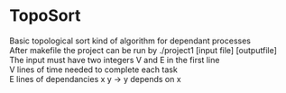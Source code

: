# TopoSort
Basic topological sort kind of algorithm for dependant processes  
After makefile the project can be run by ./project1 [input file] [outputfile]  
The input must have two integers V and E in the first line  
V lines of time needed to complete each task  
E lines of dependancies  x y -> y depends on x
